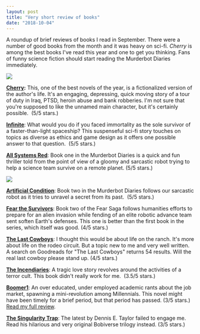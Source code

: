 ```yaml
---
layout: post
title: "Very short review of books"
date: "2018-10-04"
---
```


A roundup of brief reviews of books I read in September. There were a number of good books from the month and it was heavy on sci-fi. _Cherry_ is among the best books I've read this year and one to get you thinking. Fans of funny science fiction should start reading the Murderbot Diaries immediately. 

![](images/61wgnJUCtlL-133x200.jpg)

**[Cherry](https://amzn.to/2E9Z4qn):** This, one of the best novels of the year, is a fictionalized version of the author's life. It's an engaging, depressing, quick moving story of a tour of duty in Iraq, PTSD, heroin abuse and bank robberies. I'm not sure that you're supposed to like the unnamed main character, but it's certainly possible.  (5/5 stars.)

**[Infinite](https://amzn.to/2PcFSZV)**: What would you do if you faced immortality as the sole survivor of a faster-than-light spaceship? This suspenseful sci-fi story touches on topics as diverse as ethics and game design as it offers one possible answer to that question.  (5/5 stars.)

**[All Systems Red](https://amzn.to/2Pa4Uc1)**: Book one in the Murderbot Diaries is a quick and fun thriller told from the point of view of a gloomy and sarcastic robot trying to help a science team survive on a remote planet. (5/5 stars.)

![](images/41ycG6lgrL._SY346_-125x200.jpg)

**[Artificial Condition](https://amzn.to/2P6Vm1w)**: Book two in the Murderbot Diaries follows our sarcastic robot as it tries to unravel a secret from its past.  (5/5 stars.)

**[Fear the Survivors](https://amzn.to/2IHGk00)**: Book two of the Fear Saga follows humanities efforts to prepare for an alien invasion while fending of an elite robotic advance team sent soften Earth's defenses. This one is better than the first book in the series, which itself was good. (4/5 stars.)

**[The Last Cowboys](https://amzn.to/2O6UQUW)**: I thought this would be about life on the ranch. It's more about life on the rodeo circuit. But a topic new to me and very well written. A search on Goodreads for "The Last Cowboys" returns 54 results. Will the real last cowboy please stand up. (4/5 stars.)

**[The Incendiaries](https://amzn.to/2OaeyiI)**: A tragic love story revolves around the activities of a terror cult. This book didn't really work for me.  (3.5/5 stars.)

**[Boomer1](https://amzn.to/2IFsMCb)**: An over educated, under employed academic rants about the job market, spawning a mini-revolution among Millennials. This novel might have been timely for a brief period, but that period has passed. (3/5 stars.) [Read my full review](https://kenbooth.net/review-boomer1/).

**[The Singularity Trap](https://amzn.to/2O7Mz2M)**: The latest by Dennis E. Taylor failed to engage me. Read his hilarious and very original Bobiverse trilogy instead. (3/5 stars.)
